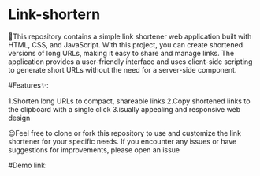 # Link-shortern

🎈This repository contains a simple link shortener web application built with HTML, CSS, and JavaScript. With this project, you can create shortened versions of long URLs, making it easy to share and manage links. The application provides a user-friendly interface and uses client-side scripting to generate short URLs without the need for a server-side component.

#Features✨:

1.Shorten long URLs to compact, shareable links
2.Copy shortened links to the clipboard with a single click
3.isually appealing and responsive web design

😉Feel free to clone or fork this repository to use and customize the link shortener for your specific needs. If you encounter any issues or have suggestions for improvements, please open an issue 

#Demo link: 
